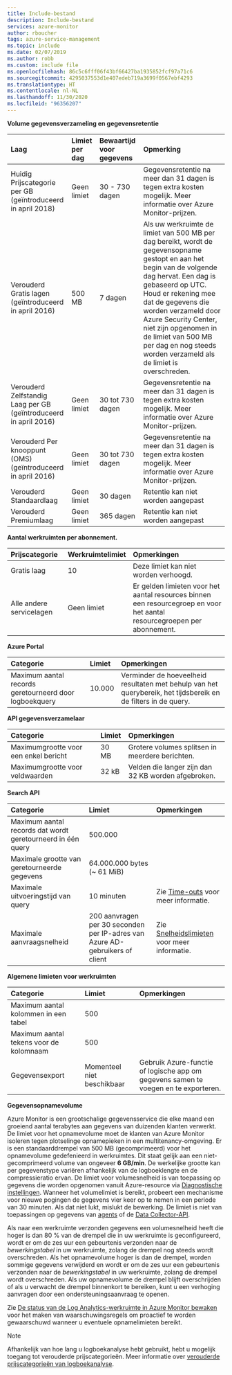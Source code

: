 ```yaml
---
title: Include-bestand
description: Include-bestand
services: azure-monitor
author: rboucher
tags: azure-service-management
ms.topic: include
ms.date: 02/07/2019
ms.author: robb
ms.custom: include file
ms.openlocfilehash: 86c5c6fff06f43bf66427ba1935852fcf97a71c6
ms.sourcegitcommit: 4295037553d1e407edeb719a3699f0567ebf4293
ms.translationtype: HT
ms.contentlocale: nl-NL
ms.lasthandoff: 11/30/2020
ms.locfileid: "96356207"
---
```

**Volume gegevensverzameling en gegevensretentie** 

| Laag | Limiet per dag | Bewaartijd voor gegevens | Opmerking |
|:---|:---|:---|:---|
| Huidig Prijscategorie per GB<br>(geïntroduceerd in april 2018) | Geen limiet | 30 - 730 dagen | Gegevensretentie na meer dan 31 dagen is tegen extra kosten mogelijk. Meer informatie over Azure Monitor-prijzen. |
| Verouderd Gratis lagen<br>(geïntroduceerd in april 2016) | 500 MB | 7 dagen | Als uw werkruimte de limiet van 500 MB per dag bereikt, wordt de gegevensopname gestopt en aan het begin van de volgende dag hervat. Een dag is gebaseerd op UTC. Houd er rekening mee dat de gegevens die worden verzameld door Azure Security Center, niet zijn opgenomen in de limiet van 500 MB per dag en nog steeds worden verzameld als de limiet is overschreden.  |
| Verouderd Zelfstandig Laag per GB<br>(geïntroduceerd in april 2016) | Geen limiet | 30 tot 730 dagen | Gegevensretentie na meer dan 31 dagen is tegen extra kosten mogelijk. Meer informatie over Azure Monitor-prijzen. |
| Verouderd Per knooppunt (OMS)<br>(geïntroduceerd in april 2016) | Geen limiet | 30 tot 730 dagen | Gegevensretentie na meer dan 31 dagen is tegen extra kosten mogelijk. Meer informatie over Azure Monitor-prijzen. |
| Verouderd Standaardlaag | Geen limiet | 30 dagen  | Retentie kan niet worden aangepast |
| Verouderd Premiumlaag | Geen limiet | 365 dagen  | Retentie kan niet worden aangepast |

**Aantal werkruimten per abonnement.**

| Prijscategorie    | Werkruimtelimiet | Opmerkingen
|:---|:---|:---|
| Gratis laag  | 10 | Deze limiet kan niet worden verhoogd. |
| Alle andere servicelagen | Geen limiet | Er gelden limieten voor het aantal resources binnen een resourcegroep en voor het aantal resourcegroepen per abonnement. |

**Azure Portal**

| Categorie | Limiet | Opmerkingen |
|:---|:---|:---|
| Maximum aantal records geretourneerd door logboekquery | 10.000 | Verminder de hoeveelheid resultaten met behulp van het querybereik, het tijdsbereik en de filters in de query. |


**API gegevensverzamelaar**

| Categorie | Limiet | Opmerkingen |
|:---|:---|:---|
| Maximumgrootte voor een enkel bericht | 30 MB | Grotere volumes splitsen in meerdere berichten. |
| Maximumgrootte voor veldwaarden  | 32 kB | Velden die langer zijn dan 32 KB worden afgebroken. |

**Search API**

| Categorie | Limiet | Opmerkingen |
|:---|:---|:---|
| Maximum aantal records dat wordt geretourneerd in één query | 500.000 | |
| Maximale grootte van geretourneerde gegevens | 64.000.000 bytes (~ 61 MiB)| |
| Maximale uitvoeringstijd van query | 10 minuten | Zie [Time-outs](https://dev.loganalytics.io/documentation/Using-the-API/Timeouts) voor meer informatie.  |
| Maximale aanvraagsnelheid | 200 aanvragen per 30 seconden per IP-adres van Azure AD-gebruikers of client | Zie [Snelheidslimieten](https://dev.loganalytics.io/documentation/Using-the-API/Limits) voor meer informatie. |

**Algemene limieten voor werkruimten**

| Categorie | Limiet | Opmerkingen |
|:---|:---|:---|
| Maximum aantal kolommen in een tabel         | 500 | |
| Maximum aantal tekens voor de kolomnaam | 500 | |
| Gegevensexport | Momenteel niet beschikbaar | Gebruik Azure-functie of logische app om gegevens samen te voegen en te exporteren. | 

**<a name="data-ingestion-volume-rate">Gegevensopnamevolume</a>**

Azure Monitor is een grootschalige gegevensservice die elke maand een groeiend aantal terabytes aan gegevens van duizenden klanten verwerkt. De limiet voor het opnamevolume moet de klanten van Azure Monitor isoleren tegen plotselinge opnamepieken in een multitenancy-omgeving. Er is een standaarddrempel van 500 MB (gecomprimeerd) voor het opnamevolume gedefenieerd in werkruimtes. Dit staat gelijk aan een niet-gecomprimeerd volume van ongeveer **6 GB/min**. De werkelijke grootte kan per gegevenstype variëren afhankelijk van de logboeklengte en de compressieratio ervan. De limiet voor volumesnelheid is van toepassing op gegevens die worden opgenomen vanuit Azure-resource via [Diagnostische instellingen](../articles/azure-monitor/platform/diagnostic-settings.md). Wanneer het volumelimiet is bereikt, probeert een mechanisme voor nieuwe pogingen de gegevens vier keer op te nemen in een periode van 30 minuten. Als dat niet lukt, mislukt de bewerking. De limiet is niet van toepassingen op gegevens van [agents](../articles/azure-monitor/platform/agents-overview.md) of de [Data Collector-API](../articles/azure-monitor/platform/data-collector-api.md).

Als naar een werkruimte verzonden gegevens een volumesnelheid heeft die hoger is dan 80 % van de drempel die in uw werkruimte is geconfigureerd, wordt er om de zes uur een gebeurtenis verzonden naar de *bewerkingstabel* in uw werkruimte, zolang de drempel nog steeds wordt overschreden. Als het opnamevolume hoger is dan de drempel, worden sommige gegevens verwijderd en wordt er om de zes uur een gebeurtenis verzonden naar de *bewerkingstabel* in uw werkruimte, zolang de drempel wordt overschreden. Als uw opnamevolume de drempel blijft overschrijden of als u verwacht de drempel binnenkort te bereiken, kunt u een verhoging aanvragen door een ondersteuningsaanvraag te openen. 

Zie [De status van de Log Analytics-werkruimte in Azure Monitor bewaken](../articles/azure-monitor/platform/monitor-workspace.md) voor het maken van waarschuwingsregels om proactief te worden gewaarschuwd wanneer u eventuele opnamelimieten bereikt.

>[!NOTE]
>Afhankelijk van hoe lang u logboekanalyse hebt gebruikt, hebt u mogelijk toegang tot verouderde prijscategorieën. Meer informatie over [verouderde prijscategorieën van logboekanalyse](../articles/azure-monitor/platform/manage-cost-storage.md#legacy-pricing-tiers).